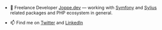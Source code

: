 
- 🔭  Freelance Developer [Joppe.dev](https://joppe.dev) — working with [Symfony](https://symfony.com/) and [Sylius](https://sylius.com/) related packages and PHP ecosystem in general.

- 📫  Find me on [Twitter](https://twitter.com/joppedc) and [LinkedIn](https://www.linkedin.com/in/joppedc/)
